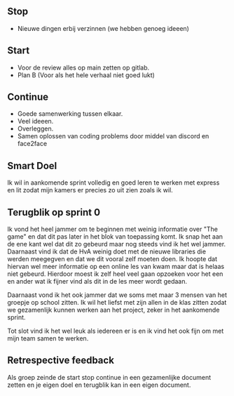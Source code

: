 ## Stop

-   Nieuwe dingen erbij verzinnen (we hebben genoeg ideeen)

## Start

-   Voor de review alles op main zetten op gitlab.
-   Plan B (Voor als het hele verhaal niet goed lukt)

## Continue

-   Goede samenwerking tussen elkaar.
-   Veel ideeen.
-   Overleggen.
-   Samen oplossen van coding problems door middel van discord en face2face

## Smart Doel

Ik wil in aankomende sprint volledig en goed leren te werken met express en lit zodat mijn kamers er precies zo uit zien zoals ik wil.

## Terugblik op sprint 0

Ik vond het heel jammer om te beginnen met weinig informatie over "The game" en dat dit pas later in het blok van toepassing komt. Ik snap het aan de ene kant wel dat dit zo gebeurd maar nog steeds vind ik het wel jammer. Daarnaast vind ik dat de HvA weinig doet met de nieuwe libraries die werden meegegven en dat we dit vooral zelf moeten doen. Ik hoopte dat hiervan wel meer informatie op een online les van kwam maar dat is helaas niet gebeurd. Hierdoor moest ik zelf heel veel gaan opzoeken voor het een en ander wat ik fijner vind als dit in de les meer wordt gedaan.

Daarnaast vond ik het ook jammer dat we soms met maar 3 mensen van het groepje op school zitten. Ik wil het liefst met zijn allen in de klas zitten zodat we gezamenlijk kunnen werken aan het project, zeker in het aankomende sprint.

Tot slot vind ik het wel leuk als iedereen er is en ik vind het ook fijn om met mijn team samen te werken.

## Retrespective feedback

Als groep zeinde de start stop continue in een gezamenlijke document zetten en je eigen doel en terugblik kan in een eigen document.
